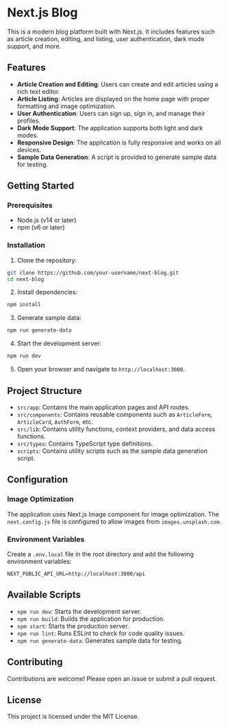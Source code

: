 # Next.js Blog

This is a modern blog platform built with Next.js. It includes features such as article creation, editing, and listing, user authentication, dark mode support, and more.

## Features

- **Article Creation and Editing**: Users can create and edit articles using a rich text editor.
- **Article Listing**: Articles are displayed on the home page with proper formatting and image optimization.
- **User Authentication**: Users can sign up, sign in, and manage their profiles.
- **Dark Mode Support**: The application supports both light and dark modes.
- **Responsive Design**: The application is fully responsive and works on all devices.
- **Sample Data Generation**: A script is provided to generate sample data for testing.

## Getting Started

### Prerequisites

- Node.js (v14 or later)
- npm (v6 or later)

### Installation

1. Clone the repository:

```bash
git clone https://github.com/your-username/next-blog.git
cd next-blog
```

2. Install dependencies:

```bash
npm install
```

3. Generate sample data:

```bash
npm run generate-data
```

4. Start the development server:

```bash
npm run dev
```

5. Open your browser and navigate to `http://localhost:3000`.

## Project Structure

- `src/app`: Contains the main application pages and API routes.
- `src/components`: Contains reusable components such as `ArticleForm`, `ArticleCard`, `AuthForm`, etc.
- `src/lib`: Contains utility functions, context providers, and data access functions.
- `src/types`: Contains TypeScript type definitions.
- `scripts`: Contains utility scripts such as the sample data generation script.

## Configuration

### Image Optimization

The application uses Next.js Image component for image optimization. The `next.config.js` file is configured to allow images from `images.unsplash.com`.

### Environment Variables

Create a `.env.local` file in the root directory and add the following environment variables:

```
NEXT_PUBLIC_API_URL=http://localhost:3000/api
```

## Available Scripts

- `npm run dev`: Starts the development server.
- `npm run build`: Builds the application for production.
- `npm start`: Starts the production server.
- `npm run lint`: Runs ESLint to check for code quality issues.
- `npm run generate-data`: Generates sample data for testing.

## Contributing

Contributions are welcome! Please open an issue or submit a pull request.

## License

This project is licensed under the MIT License.
